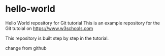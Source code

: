 # hello-world
Hello World repository for Git tutorial
This is an example repository for the Git tutoial on https://www.w3schools.com

This repository is built step by step in the tutorial.

change from github
